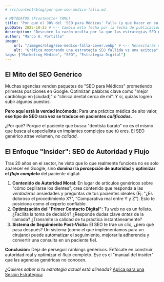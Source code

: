 ```yaml
---
# src/content/blog/por-que-seo-medico-falla.md

# METADATOS (Frontmatter YAML)
title: "Por qué el 90% del 'SEO para Médicos' Falla (y qué hacer en su lugar)"
pubDate: 2025-10-23 # <-- Cambia esta fecha por la fecha de publicación
description: "Descubre la razón oculta por la que las estrategias SEO genéricas no funcionan para clínicas y cuál es el enfoque 'insider' que sí genera pacientes."
author: "Marco A. Portillo"
image:
    url: "/images/blog/seo-medico-falla-cover.webp" # <-- Necesitarás crear esta imagen
    alt: "Gráfica mostrando una estrategia SEO fallida vs una exitosa"
tags: ["Marketing Médico", "SEO", "Estrategia Digital"]
---
```


## El Mito del SEO Genérico

Muchas agencias venden paquetes de "SEO para Médicos" prometiendo primeras posiciones en Google. Optimizan palabras clave como "mejor cardiólogo en [ciudad]" o "clínica dental cerca de mí". Y sí, quizás logren subir algunos puestos.

**Pero aquí está la verdad incómoda:** Para una práctica médica de alto valor, **ese tipo de SEO rara vez se traduce en pacientes *calificados*.**

¿Por qué? Porque el paciente que busca "dentista barato" no es el mismo que busca al especialista en implantes complejos que tú eres. El SEO genérico atrae volumen, no *calidad*.

## El Enfoque "Insider": SEO de Autoridad y Flujo

Tras 20 años en el sector, he visto que lo que realmente funciona no es solo aparecer en Google, sino **dominar la *percepción* de autoridad** y **optimizar el *flujo completo*** del paciente digital:

1.  **Contenido de Autoridad Moral:** En lugar de artículos genéricos sobre "cómo cepillarse los dientes", crea contenido que responda a las *verdaderas* ansiedades y preguntas de tus pacientes ideales (Ej: "¿Es doloroso el procedimiento X?", "Comparativa real entre Y y Z"). Esto te posiciona como el experto confiable.
2.  **Optimización del "Primer Contacto Digital":** Tu web no es un folleto. ¿Facilita la toma de decisión? ¿Responde dudas clave *antes* de la llamada? ¿Transmite la calidad de tu práctica instantáneamente?
3.  **Sistema de Seguimiento Post-Visita:** El SEO te trae un clic, ¿pero qué pasa después? Un sistema (como el que implementamos para un cirujano) puede automatizar el seguimiento, mejorar la adherencia y convertir una consulta en un paciente fiel.

**Conclusión:** Deja de perseguir rankings genéricos. Enfócate en construir autoridad real y optimizar el flujo completo. Ese es el "manual del insider" que las agencias genéricas no conocen.

_¿Quieres saber si tu estrategia actual está alineada?_ [Aplica para una Sesión Estratégica](/aplicar/)